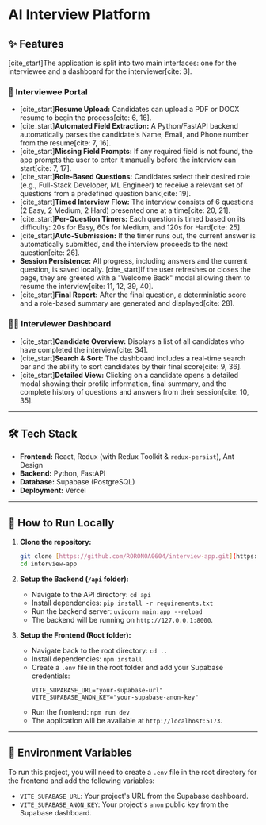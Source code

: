 # AI Interview Platform

## ✨ Features

[cite_start]The application is split into two main interfaces: one for the interviewee and a dashboard for the interviewer[cite: 3].

### 👤 Interviewee Portal

-   [cite_start]**Resume Upload:** Candidates can upload a PDF or DOCX resume to begin the process[cite: 6, 16].
-   [cite_start]**Automated Field Extraction:** A Python/FastAPI backend automatically parses the candidate's Name, Email, and Phone number from the resume[cite: 7, 16].
-   [cite_start]**Missing Field Prompts:** If any required field is not found, the app prompts the user to enter it manually before the interview can start[cite: 7, 17].
-   [cite_start]**Role-Based Questions:** Candidates select their desired role (e.g., Full-Stack Developer, ML Engineer) to receive a relevant set of questions from a predefined question bank[cite: 19].
-   [cite_start]**Timed Interview Flow:** The interview consists of 6 questions (2 Easy, 2 Medium, 2 Hard) presented one at a time[cite: 20, 21].
-   [cite_start]**Per-Question Timers:** Each question is timed based on its difficulty: 20s for Easy, 60s for Medium, and 120s for Hard[cite: 25].
-   [cite_start]**Auto-Submission:** If the timer runs out, the current answer is automatically submitted, and the interview proceeds to the next question[cite: 26].
-   **Session Persistence:** All progress, including answers and the current question, is saved locally. [cite_start]If the user refreshes or closes the page, they are greeted with a "Welcome Back" modal allowing them to resume the interview[cite: 11, 12, 39, 40].
-   [cite_start]**Final Report:** After the final question, a deterministic score and a role-based summary are generated and displayed[cite: 28].

### 👨‍💼 Interviewer Dashboard

-   [cite_start]**Candidate Overview:** Displays a list of all candidates who have completed the interview[cite: 34].
-   [cite_start]**Search & Sort:** The dashboard includes a real-time search bar and the ability to sort candidates by their final score[cite: 9, 36].
-   [cite_start]**Detailed View:** Clicking on a candidate opens a detailed modal showing their profile information, final summary, and the complete history of questions and answers from their session[cite: 10, 35].

---

## 🛠️ Tech Stack

-   **Frontend:** React, Redux (with Redux Toolkit & `redux-persist`), Ant Design
-   **Backend:** Python, FastAPI
-   **Database:** Supabase (PostgreSQL)
-   **Deployment:** Vercel

---

## 🚀 How to Run Locally

1.  **Clone the repository:**
    ```bash
    git clone [https://github.com/RORONOA0604/interview-app.git](https://github.com/RORONOA0604/interview-app.git)
    cd interview-app
    ```

2.  **Setup the Backend (`/api` folder):**
    - Navigate to the API directory: `cd api`
    - Install dependencies: `pip install -r requirements.txt`
    - Run the backend server: `uvicorn main:app --reload`
    - The backend will be running on `http://127.0.0.1:8000`.

3.  **Setup the Frontend (Root folder):**
    - Navigate back to the root directory: `cd ..`
    - Install dependencies: `npm install`
    - Create a `.env` file in the root folder and add your Supabase credentials:
      ```
      VITE_SUPABASE_URL="your-supabase-url"
      VITE_SUPABASE_ANON_KEY="your-supabase-anon-key"
      ```
    - Run the frontend: `npm run dev`
    - The application will be available at `http://localhost:5173`.

---

## 🔑 Environment Variables

To run this project, you will need to create a `.env` file in the root directory for the frontend and add the following variables:

-   `VITE_SUPABASE_URL`: Your project's URL from the Supabase dashboard.
-   `VITE_SUPABASE_ANON_KEY`: Your project's `anon` public key from the Supabase dashboard.
